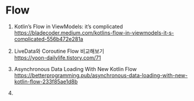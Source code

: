  # Flow 
 
 1. Kotlin’s Flow in ViewModels: it’s complicated
 https://bladecoder.medium.com/kotlins-flow-in-viewmodels-it-s-complicated-556b472e281a <br>
    
 
2. LiveData와 Coroutine Flow 비교해보기 <br>
    https://yoon-dailylife.tistory.com/71

   
3. Asynchronous Data Loading With New Kotlin Flow <br>
   https://betterprogramming.pub/asynchronous-data-loading-with-new-kotlin-flow-233f85ae1d8b
   

4. 

